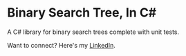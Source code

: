 # Binary Search Tree, In C\#

A C# library for binary search trees complete with unit tests.

Want to connect? Here's my [LinkedIn](https://www.linkedin.com/in/natejenson).
